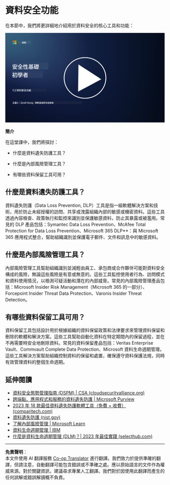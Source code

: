 <!--
CO_OP_TRANSLATOR_METADATA:
{
  "original_hash": "50697add9758e54693442d502d2d5f8a",
  "translation_date": "2025-09-04T00:54:54+00:00",
  "source_file": "7.2 Data security capabilities.md",
  "language_code": "mo"
}
-->
# 資料安全功能

在本節中，我們將更詳細地介紹用於資料安全的核心工具和功能：

[![觀看影片](../../translated_images/7-2_placeholder.1f3c39f0c7cfea7ef355438079e171e047a0f79c8dc0b63ad78513b1910f7cdf.mo.png)](https://learn-video.azurefd.net/vod/player?id=0c9fff7c-e17c-4a14-ac3b-69b5a5786f55)

**簡介**

在這堂課中，我們將探討：

- 什麼是資料遺失防護工具？

- 什麼是內部風險管理工具？

- 有哪些資料保留工具可用？

## 什麼是資料遺失防護工具？

資料遺失防護（Data Loss Prevention, DLP）工具是指一組軟體解決方案和技術，用於防止未經授權的訪問、共享或洩露組織內部的敏感或機密資料。這些工具透過內容檢查、政策執行和監控來識別並保護敏感資料，防止其暴露或被濫用。常見的 DLP 產品包括：Symantec Data Loss Prevention、McAfee Total Protection for Data Loss Prevention、Microsoft 365 DLP**：與 Microsoft 365 應用程式整合，幫助組織識別並保護電子郵件、文件和訊息中的敏感資料。

## 什麼是內部風險管理工具？

內部風險管理工具幫助組織識別並減輕由員工、承包商或合作夥伴可能對資料安全構成的風險，無論這些風險是有意或無意的。這些工具監控使用者行為、訪問模式和資料使用情況，以檢測可疑活動和潛在的內部威脅。常見的內部風險管理產品包括：Microsoft Insider Risk Management（Microsoft 365 的一部分）、Forcepoint Insider Threat Data Protection、Varonis Insider Threat Detection。

## 有哪些資料保留工具可用？

資料保留工具包括設計用於根據組織的資料保留政策和法律要求來管理資料保留和刪除的軟體和解決方案。這些工具幫助自動化資料在特定期間內的保留過程，並在不再需要時安全地刪除資料。常見的資料保留產品包括：Veritas Enterprise Vault、Commvault Complete Data Protection、Microsoft 資料生命週期管理。這些工具解決方案幫助組織控制資料的保留和處置，確保遵守資料保護法規，同時有效管理資料的整個生命週期。

## 延伸閱讀

- [資料安全態勢管理指南 (DSPM) | CSA (cloudsecurityalliance.org)](https://cloudsecurityalliance.org/blog/2023/03/31/the-big-guide-to-data-security-posture-management-dspm/)
- [跨端點、應用程式和服務的資料遺失防護 | Microsoft Purview](https://youtu.be/hvqq8L_0kgI)
- [2023 年 18 款最佳資料遺失防護軟體工具（免費 + 收費）(comparitech.com)](https://www.comparitech.com/data-privacy-management/data-loss-prevention-tools-software/)
- [資料遺失防護 (nist.gov)](https://tsapps.nist.gov/publication/get_pdf.cfm?pub_id=904672)
- [了解內部風險管理 | Microsoft Learn](https://learn.microsoft.com/purview/insider-risk-management?WT.mc_id=academic-96948-sayoung)
- [資料生命週期管理 | IBM](https://www.ibm.com/topics/data-lifecycle-management)
- [什麼是資料生命週期管理 (DLM)？| 2023 年最佳實踐 (selecthub.com)](https://www.selecthub.com/big-data-analytics/data-lifecycle-management/)

---

**免責聲明**：  
本文件使用 AI 翻譯服務 [Co-op Translator](https://github.com/Azure/co-op-translator) 進行翻譯。我們致力於提供準確的翻譯，但請注意，自動翻譯可能包含錯誤或不準確之處。應以原始語言的文件作為權威來源。對於關鍵資訊，建議尋求專業人工翻譯。我們對於因使用此翻譯而產生的任何誤解或錯誤解讀概不負責。